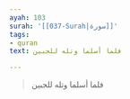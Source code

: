 ```yaml
---
ayah: 103
surah: '[[037-Surah|سورة]]'
tags:
- quran
text: فلما أسلما وتله للجبين

---
```

> فلما أسلما وتله للجبين
